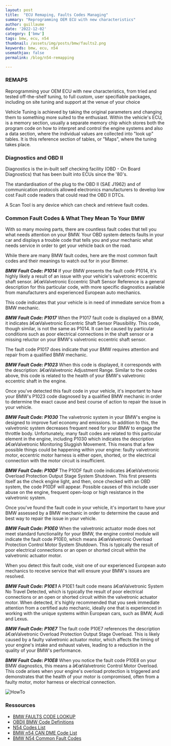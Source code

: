 ```yaml
---
layout: post
title:  "ECU Remaping, Faults Codes Managing"
summary: "Reprogramming OEM ECU with new characteristics"
author: guillaume
date: '2022-12-02'
category: ['bmw']
tags: bmw, ecu, n54
thumbnail: /assets/img/posts/bmw/faults2.png
keywords: bmw, ecu, n54
usemathjax: false
permalink: /blog/n54-remapping

---
```


 
### REMAPS 
 
Reprogramming your OEM ECU with new characteristics, from tried and tested off-the-shelf tuning, to full custom, user specifiable packages, including on site tuning and support at the venue of your choice

Vehicle Tuning is achieved by taking the original parameters and changing them to something more suited to the enthusiast. Within the vehicle's ECU, is a memory section, usually a separate memory chip which stores both the program code on how to interpret and control the engine systems and also a data section, where the individual values are collected into "look up" tables. It is this reference section of tables, or "Maps", where the tuning takes place.


### Diagnostics and OBD II

Diagnostics is the in-built self checking facility (OBD - On Board Diagnostics) that has been built into ECUs since the '80's.

The standardisation of the plug to the OBD II (SAE J1962) and of communication protocols allowed electronics manufacturers to develop low cost Fault code readers that could read the OBD II DTCs.

A Scan Tool is any device which can check and retrieve fault codes. 


### Common Fault Codes & What They Mean To Your BMW 

With so many moving parts, there are countless fault codes that tell you what needs attention on your BMW. Your OBD system detects faults in your car and displays a trouble code that tells you and your mechanic what needs service in order to get your vehicle back on the road.

While there are many BMW fault codes, here are the most common fault codes and their meanings to watch out for in your Bimmer.

***BMW Fault Code: P1014***
If your BMW presents the fault code P1014, it's highly likely a result of an issue with your vehicle's valvetronic eccentric shaft sensor. â€œValvetronic Eccentric Shaft Sensor Reference is a general description for this particular code, with more specific diagnostics available from manufacturers and experienced European auto mechanics.

This code indicates that your vehicle is in need of immediate service from a BMW mechanic.

***BMW Fault Code: P1017***
When the P1017 fault code is displayed on a BMW, it indicates â€œValvetronic Eccentric Shaft Sensor Plausibility. This code, though similar, is not the same as P1014. It can be caused by particular conditions such as poor electrical connections in the shaft sensor or a missing reluctor on your BMW's valvetronic eccentric shaft sensor.

The fault code P1017 does indicate that your BMW requires attention and repair from a qualified BMW mechanic.

***BMW Fault Code: P1023***
When this code is displayed, it corresponds with the description: â€œValvetronic Adjustment Range. Similar to the codes above, this code is related to the health of your BMW's valvetronic eccentric shaft in the engine.
 
Once you've detected this fault code in your vehicle, it's important to have your BMW's P1023 code diagnosed by a qualified BMW mechanic in order to determine the exact cause and best course of action to repair the issue in your vehicle.
 
***BMW Fault Code: P1030***
The valvetronic system in your BMW's engine is designed to improve fuel economy and emissions. In addition to this, the valvetronic system decreases frequent need for your BMW to engage the throttle body. Unfortunately, many fault codes are related to this particular element in the engine, including P1030 which indicates the description â€œValvetronic Monitoring Sluggish Movement. This means that a few possible things could be happening within your engine: faulty valvetronic motor, eccentric motor harness is either open, shorted, or the electrical connection with the motor circuit is insufficient.
 
***BMW Fault Code: P10DF***
The P10DF fault code indicates â€œValvetronic Overload Protection Output Stage System Shutdown. This first presents itself as the check engine light, and then, once checked with an OBD system, the code P10DF will appear. Possible causes of this include user abuse on the engine, frequent open-loop or high resistance in the valvetronic system.
 
Once you've found the fault code in your vehicle, it's important to have your BMW assessed by a BMW mechanic in order to determine the cause and best way to repair the issue in your vehicle.
 
***BMW Fault Code: P10E0***
When the valvetronic actuator mode does not meet standard functionality for your BMW, the engine control module will indicate the fault code P10E0, which means â€œValvetronic Overload Protection Control Motor System Shutdown. This is typically the result of poor electrical connections or an open or shorted circuit within the valvetronic actuator motor.
 
When you detect this fault code, visit one of our experienced European auto mechanics to receive service that will ensure your BMW's issues are resolved.
 
***BMW Fault Code: P10E1***
A P10E1 fault code means â€œValvetronic System No Travel Detected, which is typically the result of poor electrical connections or an open or shorted circuit within the valvetronic actuator motor. When detected, it's highly recommended that you seek immediate attention from a certified auto mechanic, ideally one that is experienced in working with the unique systems within European cars, such as BMW, Audi and Lexus.
 
***BMW Fault Code: P10E7***
The fault code P10E7 references the description â€œValvetronic Overload Protection Output Stage Overload. This is likely caused by a faulty valvetronic actuator motor, which affects the timing of your engine's intake and exhaust valves, leading to a reduction in the quality of your BMW's performance.
 
***BMW Fault Code: P10E8***
When you notice the fault code P10E8 on your BMW diagnostics, this means a â€œValvetronic Control Motor Overload. This code arises when your engine's overload protection is triggered and demonstrates that the health of your motor is compromised, often from a faulty motor, motor harness or electrical connection.
 
 


 
![HowTo](https://arsscriptum.github.io/assets/img/posts/bmw/faults.png)
 
### Ressources

- [BMW FAULTS CODE LOOKUP](https://bmwfault.codes/)
- [OBDII BMW Code Definitions](https://www.troublecodes.net/bmwcodes)
- [N54 Codes List](https://www.spoolstreet.com/threads/n54-codes-list.578)
- [BMW n54 CAN DME Code List](https://docs.google.com/spreadsheets/d/1t49R3KbJIIDjwfLzr2DOx5H9lnnwnZ3Ti1p5psnaNtI/edit#gid=0)
- [BMW N54 Common Fault Codes](https://bmwtuning.co/bmw-n54-common-fault-codes/)
